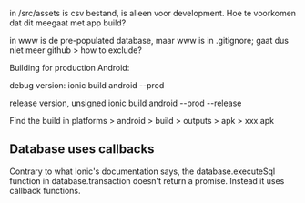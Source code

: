 in /src/assets is csv bestand, is alleen voor development. Hoe te voorkomen dat dit meegaat met app build?

in www is de pre-populated database, maar www is in .gitignore; gaat dus niet meer github > how to exclude?

Building for production Android:

debug version:
ionic build android --prod

release version, unsigned
ionic build android --prod --release

Find the build in platforms > android > build > outputs > apk > xxx.apk

## Database uses callbacks
Contrary to what Ionic's documentation says, the database.executeSql function in database.transaction doesn't return a promise. Instead it uses callback functions.